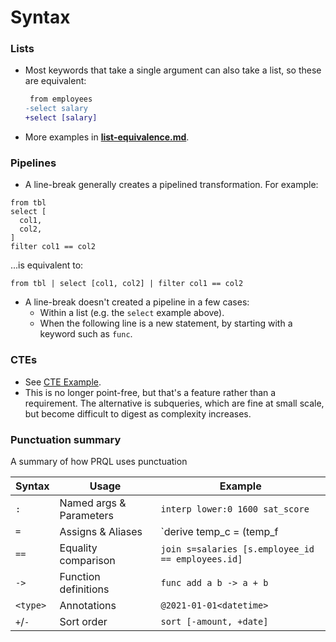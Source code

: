 # Syntax

<!-- Here we could explain how function parameters work, what is a list, S-strings, how to do aliases and so on. -->

### Lists

- Most keywords that take a single argument can also take a list, so these are equivalent:

  ```diff
   from employees
  -select salary
  +select [salary]
  ```

- More examples in [**list-equivalence.md**](examples/list-equivalence.md).

### Pipelines

- A line-break generally creates a pipelined transformation. For example:

```prql
from tbl
select [
  col1,
  col2,
]
filter col1 == col2
```

  ...is equivalent to:

```prql
from tbl | select [col1, col2] | filter col1 == col2
```

- A line-break doesn't created a pipeline in a few cases:
  - Within a list (e.g. the `select` example above).
  - When the following line is a new statement, by starting with a keyword such
    as `func`.

### CTEs

- See [CTE Example](examples/cte.md).
- This is no longer point-free, but that's a feature rather than a requirement.
  The alternative is subqueries, which are fine at small scale, but become
  difficult to digest as complexity increases.

### Punctuation summary

A summary of how PRQL uses punctuation

| Syntax   | Usage                   | Example                                                                      |
| -------- | ----------------------- | ---------------------------------------------------------------------------- |
| `:`      | Named args & Parameters | `interp lower:0 1600 sat_score`                                              |
| `=`      | Assigns & Aliases       | `derive temp_c = (temp_f | celsius_of_fahrenheit)` <br> `from e = employees` |
| `==`     | Equality comparison     | `join s=salaries [s.employee_id == employees.id]`                            |
| `->`     | Function definitions    | `func add a b -> a + b`                                                      |
| `<type>` | Annotations             | `@2021-01-01<datetime>`                                                      |
| `+`/`-`  | Sort order              | `sort [-amount, +date]`                                                      |
